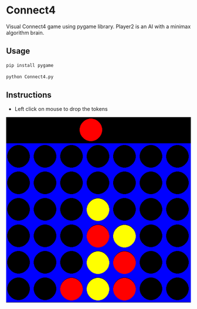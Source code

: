 # Connect4
Visual Connect4 game using pygame library. 
Player2 is an AI with a minimax algorithm brain.


## Usage

```python
pip install pygame
```
```python
python Connect4.py
```

## Instructions
- Left click on mouse to drop the tokens

![](https://github.com/PabloGibaja/Connect4/blob/Connect4-visual-AI/Connect4.PNG)


